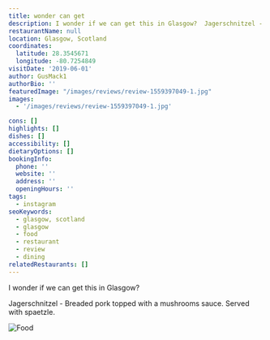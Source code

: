 ```yaml
---
title: wonder can get
description: I wonder if we can get this in Glasgow?  Jagerschnitzel - Breaded pork topped with a mushrooms sauce. Served with spaetzle.
restaurantName: null
location: Glasgow, Scotland
coordinates:
  latitude: 28.3545671
  longitude: -80.7254849
visitDate: '2019-06-01'
author: GusMack1
authorBio: ''
featuredImage: "/images/reviews/review-1559397049-1.jpg"
images:
  - '/images/reviews/review-1559397049-1.jpg'

cons: []
highlights: []
dishes: []
accessibility: []
dietaryOptions: []
bookingInfo:
  phone: ''
  website: ''
  address: ''
  openingHours: ''
tags:
  - instagram
seoKeywords:
  - glasgow, scotland
  - glasgow
  - food
  - restaurant
  - review
  - dining
relatedRestaurants: []
---
```


I wonder if we can get this in Glasgow?

Jagerschnitzel - Breaded pork topped with a mushrooms sauce. Served with spaetzle.

![Food](/images/reviews/review-1559397049-1.jpg)
